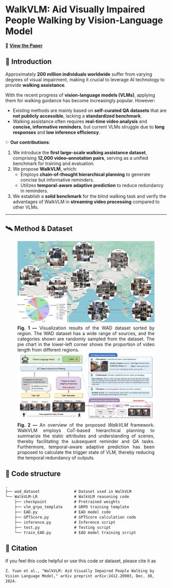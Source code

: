 # WalkVLM: Aid Visually Impaired People Walking by Vision-Language Model
<p align="left">
  📄 <a href="https://arxiv.org/pdf/2412.20903" target="_blank"><b>View the Paper</b></a>
</p>

##  🚀 Introduction

Approximately **200 million individuals worldwide** suffer from varying degrees of visual impairment, making it crucial to leverage AI technology to provide **walking assistance**.

With the recent progress of **vision-language models (VLMs)**, applying them for walking guidance has become increasingly popular. However:

- Existing methods are mainly based on **self-curated QA datasets** that are **not publicly accessible**, lacking a **standardized benchmark**.
- Walking assistance often requires **real-time video analysis** and **concise, informative reminders**, but current VLMs struggle due to **long responses** and **low inference efficiency**.

✨ **Our contributions**:
1. We introduce the **first large-scale walking assistance dataset**, comprising **12,000 video–annotation pairs**, serving as a unified benchmark for training and evaluation.
2. We propose **WalkVLM**, which:
   - Employs **chain-of-thought hierarchical planning** to generate concise but informative reminders.
   - Utilizes **temporal-aware adaptive prediction** to reduce redundancy in reminders.
3. We establish a **solid benchmark** for the blind walking task and verify the advantages of WalkVLM in **streaming video processing** compared to other VLMs.

---

<!-- Approximately 200 million individuals around the world suffer from varying degrees of visual impairment, making it crucial to leverage AI technology to offer walking assistance for these people. With the recent progress of vision-language models (VLMs), applying VLMs to offer walking guidance has become popular. However, the existing methods of walking guidance are mainly based on self-curated question-answering datasets that are not publicly accessible, without a standardized benchmark for training or evaluation. Moreover, walking assistance often requires real-time streaming video analysis and the generation of concise yet informative reminders, making VLMs struggle due to excessive responses and low efficiency in inferences. In this paper, we introduce the first large-scale dataset dedicated to walking assistance, comprising 12,000 video-annotation pairs, to provide a unified benchmark for training and evaluating systems to help visually-impaired individuals walk. Furthermore, a WalkVLM model is proposed, which employs chain of thought for hierarchical planning to generate concise but informative reminders and utilizes temporal-aware adaptive prediction to reduce the temporal redundancy of reminders. Finally, we have established a solid benchmark for blind walking task and verified the advantages of WalkVLM in stream video processing for this task compared to other VLMs. -->
## 🛰️ Method & Dataset

<!-- Figure 1 -->
<div align="center">
  <img src="figures/img1.png" alt="Visualization results of the WAD dataset by region" width="85%">
  <div style="width:85%; text-align:justify; margin-top:6px;">
    <b>Fig. 1 —</b> Visualization results of the WAD dataset sorted by region. The WAD dataset has a wide range of sources, and the categories shown are randomly sampled from the dataset. The pie chart in the lower-left corner shows the proportion of video length from different regions.
  </div>
</div>

<!-- Figure 2 -->
<div align="center">
  <img src="figures/img2.png" alt="Overview of the proposed WalkVLM framework" width="85%">
  <div style="width:85%; text-align:justify; margin-top:6px;">
    <b>Fig. 2 —</b> An overview of the proposed <i>WalkVLM</i> framework. WalkVLM employs CoT-based hierarchical planning to summarize the static attributes and understanding of scenes, thereby facilitating the subsequent reminder and QA tasks. Furthermore, temporal-aware adaptive prediction has been proposed to calculate the trigger state of VLM, thereby reducing the temporal redundancy of outputs.
  </div>
</div>



## 📂 Code structure

```
.
├── wad_dataset               # Dataset used in WalkVLM
└── WalkVLM-LR                # WalkVLM reasoning code
    ├── checkpoint            # Pretrained weights
    ├── vlm_grpo_template     # GRPO training template
    ├── EAD.py                # EAD model code
    ├── GPTScore.py           # GPTScore calculation code
    ├── inference.py          # Inference script
    ├── test.py               # Testing script
    └── train_EAD.py          # EAD model training script
```

## 📖 Citation
If you feel this code helpful or use this code or dataset, please cite it as
```
Z. Yuan et al., "WalkVLM: Aid Visually Impaired People Walking by Vision Language Model," arXiv preprint arXiv:2412.20903, Dec. 30, 2024.
```
    